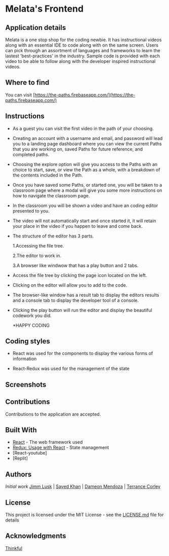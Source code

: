 # Melata's Frontend

## Application details

  Melata is a one stop shop for the coding newbie. It has instructional videos along with an essential IDE to code along with on the same screen. Users can pick through an assortment of languages and frameworks to learn the lastest 'best-practices' in the industry. Sample code is provided with each video to be able to follow along with the developer inspired instructional videos.


## Where to find

You can visit  [https://the-paths.firebaseapp.com/](https://the-paths.firebaseapp.com/)

## Instructions

- As a guest you can visit the first video in the path of your choosing.

- Creating an account with a username and email, and password will lead you to a landing page dashboard where you can view the current Paths that you are working on, saved Paths for future reference, and completed paths.

- Choosing the explore option will give you access to the Paths with an choice to start, save, or view the Path as a whole, with a breakdown of the contents included in the Path. 

- Once you have saved some Paths, or started one, you will be taken to a classroom page where a modal will give you some more instructions on how to navigate the classroom page. 

- In the classroom you will be shown a video and have an coding editor presented to you.

- The video will not automatically start and once started it, it will retain your place in the video if you happen to leave and come back.

- The structure of the editor has 3 parts.

   1.Accessing the file tree.

   2.The editor to work in. 

   3.A browser like windwow that has a play button and 2 tabs. 

- Access the file tree by clicking the page icon located on the left. 

- Clicking on the editor will allow you to add to the code.

- The browser-like window has a result tab to display the editors results and a console tab to display the developer tool of a console. 

- Clicking the play button will run the editor and display the beautiful codework you did. 

  *HAPPY CODING
## Coding styles

- React was used for the components to display the various forms of information

- React-Redux was used for the management of the state

## Screenshots


## Contributions

Contributions to the application are accepted. 

## Built With

- [React](https://github.com/gitname/react-gh-pages) - The web framework used
- [Redux: Usage with React](https://redux.js.org/basics/usage-with-react) - State management
- [React-youtube]
- [Replit]

## Authors

 *Initial work* 
[Jimm Lusk](https://github.com/jimmlusk) | [Sayed Khan](https://github.com/arsalonk) | [Dameon Mendoza](https://github.com/Dameon1) | [Terrance Corley](https://terrancecorley.com)

## License

This project is licensed under the MIT License - see the [LICENSE.md](LICENSE.md) file for details

## Acknowledgments

[Thinkful](https://www.thinkful.com/)